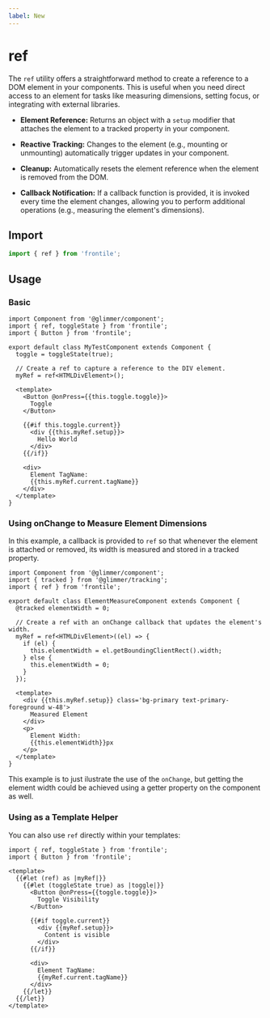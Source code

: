 ```yaml
---
label: New
---
```


# ref

The `ref` utility offers a straightforward method to create a reference to a DOM element in your components. This is useful when you need direct access to an element for tasks like measuring dimensions, setting focus, or integrating with external libraries.

- **Element Reference:**
  Returns an object with a `setup` modifier that attaches the element to a tracked property in your component.

- **Reactive Tracking:**
  Changes to the element (e.g., mounting or unmounting) automatically trigger updates in your component.

- **Cleanup:**
  Automatically resets the element reference when the element is removed from the DOM.

- **Callback Notification:**
  If a callback function is provided, it is invoked every time the element changes, allowing you to perform additional operations (e.g., measuring the element's dimensions).

## Import

```js
import { ref } from 'frontile';
```

## Usage

### Basic

```gts preview
import Component from '@glimmer/component';
import { ref, toggleState } from 'frontile';
import { Button } from 'frontile';

export default class MyTestComponent extends Component {
  toggle = toggleState(true);

  // Create a ref to capture a reference to the DIV element.
  myRef = ref<HTMLDivElement>();

  <template>
    <Button @onPress={{this.toggle.toggle}}>
      Toggle
    </Button>

    {{#if this.toggle.current}}
      <div {{this.myRef.setup}}>
        Hello World
      </div>
    {{/if}}

    <div>
      Element TagName:
      {{this.myRef.current.tagName}}
    </div>
  </template>
}
```

### Using onChange to Measure Element Dimensions

In this example, a callback is provided to `ref` so that whenever the element is attached or removed, its width is measured and stored in a tracked property.

```gts preview
import Component from '@glimmer/component';
import { tracked } from '@glimmer/tracking';
import { ref } from 'frontile';

export default class ElementMeasureComponent extends Component {
  @tracked elementWidth = 0;

  // Create a ref with an onChange callback that updates the element's width.
  myRef = ref<HTMLDivElement>((el) => {
    if (el) {
      this.elementWidth = el.getBoundingClientRect().width;
    } else {
      this.elementWidth = 0;
    }
  });

  <template>
    <div {{this.myRef.setup}} class='bg-primary text-primary-foreground w-48'>
      Measured Element
    </div>
    <p>
      Element Width:
      {{this.elementWidth}}px
    </p>
  </template>
}
```

This example is to just ilustrate the use of the `onChange`, but getting the element width
could be achieved using a getter property on the component as well.

### Using as a Template Helper

You can also use `ref` directly within your templates:

```gts preview
import { ref, toggleState } from 'frontile';
import { Button } from 'frontile';

<template>
  {{#let (ref) as |myRef|}}
    {{#let (toggleState true) as |toggle|}}
      <Button @onPress={{toggle.toggle}}>
        Toggle Visibility
      </Button>

      {{#if toggle.current}}
        <div {{myRef.setup}}>
          Content is visible
        </div>
      {{/if}}

      <div>
        Element TagName:
        {{myRef.current.tagName}}
      </div>
    {{/let}}
  {{/let}}
</template>
```
